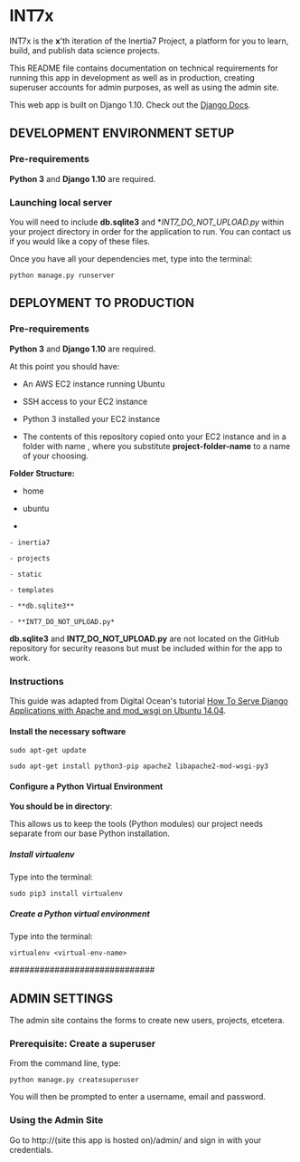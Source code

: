 # INT7x

INT7x is the **x**'th iteration of the Inertia7 Project, a platform for you to learn, build, and publish data science projects.


This README file contains documentation on technical requirements for running this app in development as well as in production, creating superuser accounts for admin purposes, as well as using the admin site.

This web app is built on Django 1.10. Check out the [Django Docs](https://docs.djangoproject.com/en/1.10/releases/1.10.1/).

## DEVELOPMENT ENVIRONMENT SETUP

### Pre-requirements

**Python 3** and **Django 1.10** are required.

### Launching local server

You will need to include **db.sqlite3** and **INT7_DO_NOT_UPLOAD.py* within your project directory in order for the application to run. You can contact us if you would like a copy of these files.

Once you have all your dependencies met, type into the terminal:

	python manage.py runserver


## DEPLOYMENT TO PRODUCTION

### Pre-requirements

**Python 3** and **Django 1.10** are required.

At this point you should have:

 - An AWS EC2 instance running Ubuntu

 - SSH access to your EC2 instance

 - Python 3 installed your EC2 instance

 - The contents of this repository copied onto your EC2 instance and in a folder with name <project-folder-name>, where you substitute **project-folder-name** to a name of your choosing.

**Folder Structure:**

 - home

  - ubuntu

   - <project-folder-name>

    - inertia7

    - projects

    - static

    - templates

    - **db.sqlite3**

    - **INT7_DO_NOT_UPLOAD.py*

**db.sqlite3** and **INT7_DO_NOT_UPLOAD.py** are not located on the GitHub repository for security reasons but must be included within **<project-folder-name>** for the app to work.

### Instructions

This guide was adapted from Digital Ocean's tutorial [How To Serve Django Applications with Apache and mod_wsgi on Ubuntu 14.04](https://www.digitalocean.com/community/tutorials/how-to-serve-django-applications-with-apache-and-mod_wsgi-on-ubuntu-14-04).

#### Install the necessary software

	sudo apt-get update

	sudo apt-get install python3-pip apache2 libapache2-mod-wsgi-py3

#### Configure a Python Virtual Environment

**You should be in directory**: <project-folder-name>
	
This allows us to keep the tools (Python modules) our project needs separate from our base Python installation.
 
##### Install virtualenv

Type into the terminal:

	sudo pip3 install virtualenv
 
##### Create a Python virtual environment

Type into the terminal:

	virtualenv <virtual-env-name>


	








#############################

## ADMIN SETTINGS

The admin site contains the forms to create new users, projects, etcetera.


### Prerequisite: Create a superuser

From the command line, type:

    python manage.py createsuperuser

You will then be prompted to enter a username, email and password.


### Using the Admin Site
Go to http://(site this app is hosted on)/admin/ and sign in with your credentials.
